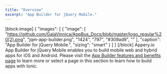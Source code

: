 ```yaml
---
title: "Overview"
excerpt: "App Builder for jQuery Mobile."
---
```

[block:image]
{
  "images": [
    {
      "image": [
        "https://github.com/GalaVinnica/AppBus_Docs/blob/master/logo_regular%20(2).png",
        "jqm-app-builder.png",
        "1424",
        "797",
        "#309ad9",
        ""
      ],
      "caption": "App Builder for jQuery Mobile.",
      "sizing": "smart"
    }
  ]
}
[/block]
Appery.io App Builder for jQuery Mobile enables you to build mobile web and hybrid apps for iOS and Android.  Please visit the [App Builder features and benefits page](https://appery.io/appbuilder/) to learn more or select a page in this section to learn how to build apps with Ionic.